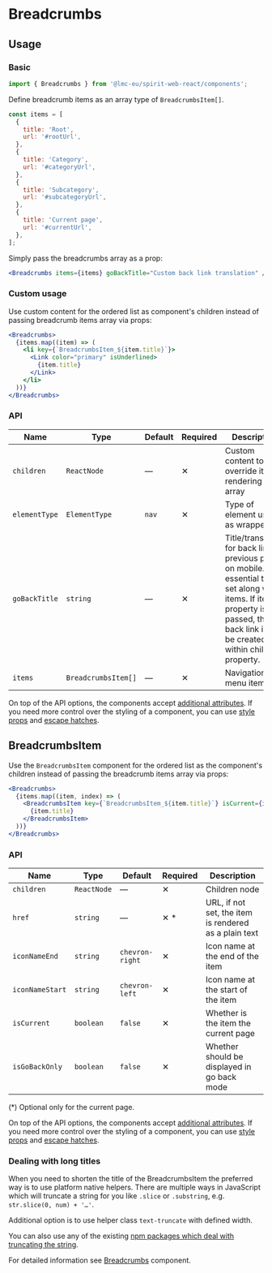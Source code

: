 # Breadcrumbs

## Usage

### Basic

```jsx
import { Breadcrumbs } from '@lmc-eu/spirit-web-react/components';
```

Define breadcrumb items as an array type of `BreadcrumbsItem[]`.

```jsx
const items = [
  {
    title: 'Root',
    url: '#rootUrl',
  },
  {
    title: 'Category',
    url: '#categoryUrl',
  },
  {
    title: 'Subcategory',
    url: '#subcategoryUrl',
  },
  {
    title: 'Current page',
    url: '#currentUrl',
  },
];
```

Simply pass the breadcrumbs array as a prop:

```jsx
<Breadcrumbs items={items} goBackTitle="Custom back link translation" />
```

### Custom usage

Use custom content for the ordered list as component's children instead of passing breadcrumb items array via props:

```jsx
<Breadcrumbs>
  {items.map((item) => (
    <li key={`BreadcrumbsItem_${item.title}`}>
      <Link color="primary" isUnderlined>
        {item.title}
      </Link>
    </li>
  ))}
</Breadcrumbs>
```

### API

| Name          | Type                | Default | Required | Description                                                                                                                                                                                      |
| ------------- | ------------------- | ------- | -------- | ------------------------------------------------------------------------------------------------------------------------------------------------------------------------------------------------ |
| `children`    | `ReactNode`         | —       | ✕        | Custom content to override items rendering from array                                                                                                                                            |
| `elementType` | `ElementType`       | `nav`   | ✕        | Type of element used as wrapper                                                                                                                                                                  |
| `goBackTitle` | `string`            | —       | ✕        | Title/translation for back link to previous page on mobile. It's essential to be set along with items. If items property is not passed, the back link is to be created within children property. |
| `items`       | `BreadcrumbsItem[]` | —       | ✕        | Navigation menu items                                                                                                                                                                            |

On top of the API options, the components accept [additional attributes][readme-additional-attributes].
If you need more control over the styling of a component, you can use [style props][readme-style-props]
and [escape hatches][readme-escape-hatches].

## BreadcrumbsItem

Use the `BreadcrumbsItem` component for the ordered list as the component's children instead of passing the breadcrumb items array via props:

```jsx
<Breadcrumbs>
  {items.map((item, index) => (
    <BreadcrumbsItem key={`BreadcrumbsItem_${item.title}`} isCurrent={items.length === index - 1} href={item.url}>
      {item.title}
    </BreadcrumbsItem>
  ))}
</Breadcrumbs>
```

### API

| Name            | Type        | Default         | Required | Description                                           |
| --------------- | ----------- | --------------- | -------- | ----------------------------------------------------- |
| `children`      | `ReactNode` | —               | ✕        | Children node                                         |
| `href`          | `string`    | —               | ✕ \*     | URL, if not set, the item is rendered as a plain text |
| `iconNameEnd`   | `string`    | `chevron-right` | ✕        | Icon name at the end of the item                      |
| `iconNameStart` | `string`    | `chevron-left`  | ✕        | Icon name at the start of the item                    |
| `isCurrent`     | `boolean`   | `false`         | ✕        | Whether is the item the current page                  |
| `isGoBackOnly`  | `boolean`   | `false`         | ✕        | Whether should be displayed in go back mode           |

(\*) Optional only for the current page.

On top of the API options, the components accept [additional attributes][readme-additional-attributes].
If you need more control over the styling of a component, you can use [style props][readme-style-props]
and [escape hatches][readme-escape-hatches].

### Dealing with long titles

When you need to shorten the title of the BreadcrumbsItem the preferred way is to use platform native helpers.
There are multiple ways in JavaScript which will truncate a string for you like `.slice` or `.substring`, e.g. `str.slice(0, num) + '…'`.

Additional option is to use helper class `text-truncate` with defined width.

You can also use any of the existing [npm packages which deal with truncating the string][truncate-npm-search].

For detailed information see [Breadcrumbs][breadcrumbs] component.

[breadcrumbs]: https://github.com/lmc-eu/spirit-design-system/blob/main/packages/web/src/scss/components/Breadcrumbs/README.md
[readme-additional-attributes]: https://github.com/lmc-eu/spirit-design-system/blob/main/packages/web-react/README.md#additional-attributes
[readme-escape-hatches]: https://github.com/lmc-eu/spirit-design-system/blob/main/packages/web-react/README.md#escape-hatches
[readme-style-props]: https://github.com/lmc-eu/spirit-design-system/blob/main/packages/web-react/README.md#style-props
[truncate-npm-search]: https://www.npmjs.com/search?q=truncate
